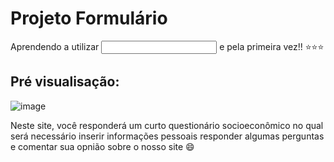 # Projeto Formulário
Aprendendo a utilizar <input> e <label> pela primeira vez!! ⭐⭐⭐

## Pré visualisação:
![image](https://github.com/1sadora08/Projeto_Formulario/assets/162151148/18fe8e06-5ae7-4f1a-8da5-00e58007c0db)

Neste site, você responderá um curto questionário socioeconômico no qual será necessário inserir informações pessoais responder algumas perguntas e comentar sua opnião sobre o nosso site 😄

